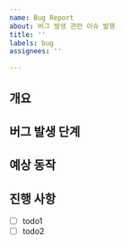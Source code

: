 ```yaml
---
name: Bug Report
about: 버그 발생 관련 이슈 발행
title: ''
labels: bug
assignees: ''

---
```


## 개요 <!-- 발생한 버그에 대한 간단한 설명 작성 -->

## 버그 발생 단계 <!-- 필요할 경우 스크린샷 등 첨부 -->

<!--
1. Go to ...
2. Click on ...
3. See ... error
...
-->

## 예상 동작 <!-- 필요할 경우 스크린샷 등 첨부 -->

## 진행 사항 <!-- 할 일 목록을 만들고 진행 사항 표시 -->

- [ ] todo1
- [ ] todo2
